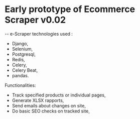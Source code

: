 # Early prototype of Ecommerce Scraper v0.02
--
e-Scraper technologies used :
- Django,
- Selenium,
- Postgresql,
- Redis, 
- Celery,
- Celery Beat,
- pandas.

Functionalities:
- Track specified products or individual pages,
- Generate XLSX rapports,
- Send emails about changes on site,
- Do basic SEO checks on tracked site,

